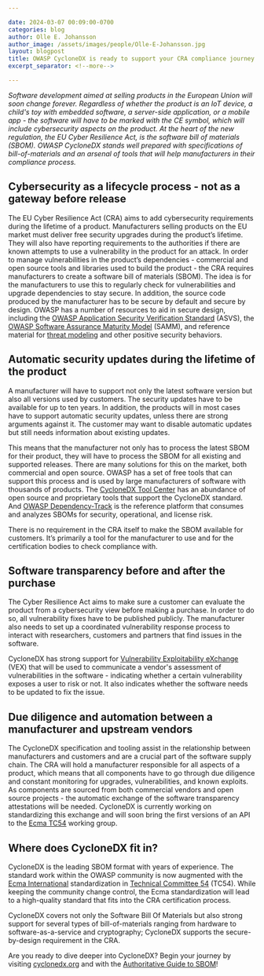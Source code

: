 ```yaml
---

date: 2024-03-07 00:09:00-0700
categories: blog
author: Olle E. Johansson
author_image: /assets/images/people/Olle-E-Johansson.jpg
layout: blogpost
title: OWASP CycloneDX is ready to support your CRA compliance journey!
excerpt_separator: <!--more-->

---
```


_Software development aimed at selling products in the European Union will soon change forever. Regardless of whether the product is an IoT device, a child's toy with embedded software, a server-side application, or a mobile app - the software will have to be marked with the CE symbol, which will include cybersecurity aspects on the product. At the heart of the new regulation, the EU Cyber Resilience Act, is the software bill of materials (SBOM). OWASP CycloneDX stands well prepared with specifications of bill-of-materials and an arsenal of tools that will help manufacturers in their compliance process._

<!--more-->

## Cybersecurity as a lifecycle process - not as a gateway before release

The EU Cyber Resilience Act (CRA) aims to add cybersecurity requirements during the lifetime of a product. Manufacturers
selling products on the EU market must deliver free security upgrades during the product’s lifetime. They will also have
reporting requirements to the authorities if there are known attempts to use a vulnerability in the product for an attack.
In order to manage vulnerabilities in the product’s dependencies - commercial and open source tools and libraries used to
build the product - the CRA requires manufacturers to create a software bill of materials (SBOM). The idea is for the 
manufacturers to use this to regularly check for vulnerabilities and upgrade dependencies to stay secure. In addition, 
the source code produced by the manufacturer has to be secure by default and secure by design. OWASP has a number of 
resources to aid in secure design, including the [OWASP Application Security Verification Standard](https://owasp.org/asvs)
(ASVS), the [OWASP Software Assurance Maturity Model](https://owaspsamm.org/) (SAMM), and reference material for 
[threat modeling](https://owasp.org/www-community/Threat_Modeling) and other positive security behaviors.

## Automatic security updates during the lifetime of the product

A manufacturer will have to support not only the latest software version but also all versions used by customers. The 
security updates have to be available for up to ten years. In addition, the products will in most cases have to support 
automatic security updates, unless there are strong arguments against it. The customer may want to disable automatic 
updates but still needs information about existing updates.

This means that the manufacturer not only has to process the latest SBOM for their product, they will have to process 
the SBOM for all existing and supported releases. There are many solutions for this on the market, both commercial and 
open source. OWASP has a set of free tools that can support this process and is used by large manufacturers of software 
with thousands of products. The [CycloneDX Tool Center](https://cyclonedx.org/tool-center/) has an abundance of open 
source and proprietary tools that support the CycloneDX standard. And [OWASP Dependency-Track](https://dependencytrack.org/)
is the reference platform that consumes and analyzes SBOMs for security, operational, and license risk.

There is no requirement in the CRA itself to make the SBOM available for customers. It’s primarily a tool for the 
manufacturer to use and for the certification bodies to check compliance with.

## Software transparency before and after the purchase

The Cyber Resilience Act aims to make sure a customer can evaluate the product from a cybersecurity view before making 
a purchase. In order to do so, all vulnerability fixes have to be published publicly. The manufacturer also needs to set
up a coordinated vulnerability response process to interact with researchers, customers and partners that find issues in
the software.

CycloneDX has strong support for [Vulnerability Exploitability eXchange](https://cyclonedx.org/capabilities/vex/) (VEX) 
that will be used to communicate a vendor's assessment of vulnerabilities in the software - indicating whether a certain
vulnerability exposes a user to risk or not. It also indicates whether the software needs to be updated to fix the issue.

## Due diligence and automation between a manufacturer and upstream vendors

The CycloneDX specification and tooling assist in the relationship between manufacturers and customers and are a crucial
part of the software supply chain. The CRA will hold a manufacturer responsible for all aspects of a product, which 
means that all components have to go through due diligence and constant monitoring for upgrades, vulnerabilities, and 
known exploits. As components are sourced from both commercial vendors and open source projects - the automatic exchange
of the software transparency attestations will be needed. CycloneDX is currently working on standardizing this exchange 
and will soon bring the first versions of an API to the [Ecma TC54](https://tc54.org/) working group.

## Where does CycloneDX fit in?

CycloneDX is the leading SBOM format with years of experience. The standard work within the OWASP community is now 
augmented with the [Ecma International](https://www.ecma-international.org/) standardization in [Technical Committee 54](https://ecma-international.org/technical-committees/tc54/) (TC54). 
While keeping the community change control, the Ecma standardization will lead to a high-quality standard that fits into 
the CRA certification process.

CycloneDX covers not only the Software Bill Of Materials but also strong support for several types of bill-of-materials 
ranging from hardware to software-as-a-service and cryptography; CycloneDX supports the secure-by-design requirement 
in the CRA.

Are you ready to dive deeper into CycloneDX? Begin your journey by visiting [cyclonedx.org](https://cyclonedx.org/) and 
with the [Authoritative Guide to SBOM](https://cyclonedx.org/guides/sbom/OWASP_CycloneDX-SBOM-Guide-en.pdf)!

